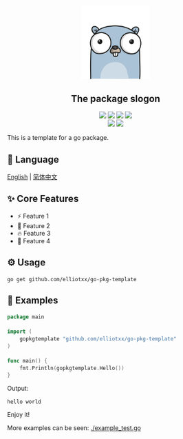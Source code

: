 <div align = "center">
<p>
    <img width="160" src="https://github.com/elliotxx/go-pkg-template/blob/main/example_logo.png?sanitize=true">
</p>
<h2>The package slogon</h2>
<a title="Go Reference" target="_blank" href="https://pkg.go.dev/github.com/elliotxx/go-pkg-template"><img src="https://pkg.go.dev/badge/github.com/elliotxx/go-pkg-template.svg"></a>
<a title="Go Report Card" target="_blank" href="https://goreportcard.com/report/github.com/elliotxx/go-pkg-template"><img src="https://goreportcard.com/badge/github.com/elliotxx/go-pkg-template?style=flat-square"></a>
<a title="Coverage Status" target="_blank" href="https://coveralls.io/github/elliotxx/go-pkg-template?branch=main"><img src="https://img.shields.io/coveralls/github/elliotxx/go-pkg-template/main"></a>
<a title="Code Size" target="_blank" href="https://github.com/elliotxx/go-pkg-template"><img src="https://img.shields.io/github/languages/code-size/elliotxx/go-pkg-template.svg?style=flat-square"></a>
<br>
<a title="GitHub release" target="_blank" href="https://github.com/elliotxx/go-pkg-template/releases"><img src="https://img.shields.io/github/release/elliotxx/go-pkg-template.svg"></a>
<a title="License" target="_blank" href="https://github.com/elliotxx/go-pkg-template/blob/main/LICENSE"><img src="https://img.shields.io/github/license/elliotxx/go-pkg-template"></a>
</p>
</div>

This is a template for a go package.

## 📜 Language

[English](https://github.com/elliotxx/go-pkg-template/blob/main/README.md) | [简体中文](https://github.com/elliotxx/go-pkg-template/blob/main/README-zh.md)


## ✨ Core Features
* ⚡ Feature 1
* 🌲 Feature 2
* 🔥 Feature 3
* 🔨 Feature 4


## ⚙️ Usage
```shell
go get github.com/elliotxx/go-pkg-template
```


## 📖 Examples
```go
package main

import (
	gopkgtemplate "github.com/elliotxx/go-pkg-template"
)

func main() {
	fmt.Println(gopkgtemplate.Hello())
}
```

Output:

```shell
hello world
```

Enjoy it!

More examples can be seen: [./example_test.go](./example_test.go)
